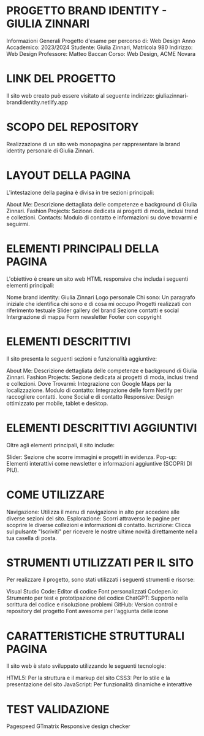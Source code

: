 # PROGETTO BRAND IDENTITY - GIULIA ZINNARI

Informazioni Generali
Progetto d'esame per percorso di: Web Design
Anno Accademico: 2023/2024
Studente: Giulia Zinnari, Matricola 980
Indirizzo: Web Design
Professore: Matteo Baccan
Corso: Web Design, ACME Novara

# LINK DEL PROGETTO

Il sito web creato può essere visitato al seguente indirizzo: giuliazinnari-brandidentity.netlify.app

# SCOPO DEL REPOSITORY

Realizzazione di un sito web monopagina per rappresentare la brand identity personale di Giulia Zinnari.

# LAYOUT DELLA PAGINA

L'intestazione della pagina è divisa in tre sezioni principali:

About Me: Descrizione dettagliata delle competenze e background di Giulia Zinnari.
Fashion Projects: Sezione dedicata ai progetti di moda, inclusi trend e collezioni.
Contacts: Modulo di contatto e informazioni su dove trovarmi e seguirmi.

# ELEMENTI PRINCIPALI DELLA PAGINA

L'obiettivo è creare un sito web HTML responsive che includa i seguenti elementi principali:

Nome brand identity: Giulia Zinnari
Logo personale
Chi sono: Un paragrafo iniziale che identifica chi sono e di cosa mi occupo
Progetti realizzati con riferimento testuale
Slider gallery del brand
Sezione contatti e social
Intergrazione di mappa 
Form newsletter
Footer con copyright

# ELEMENTI DESCRITTIVI

Il sito presenta le seguenti sezioni e funzionalità aggiuntive:

About Me: Descrizione dettagliata delle competenze e background di Giulia Zinnari.
Fashion Projects: Sezione dedicata ai progetti di moda, inclusi trend e collezioni.
Dove Trovarmi: Integrazione con Google Maps per la localizzazione.
Modulo di contatto: Integrazione delle form Netlify per raccogliere contatti.
Icone Social e di contatto 
Responsive: Design ottimizzato per mobile, tablet e desktop.

# ELEMENTI DESCRITTIVI AGGIUNTIVI

Oltre agli elementi principali, il sito include:

Slider: Sezione che scorre immagini e progetti in evidenza.
Pop-up: Elementi interattivi come newsletter e informazioni aggiuntive (SCOPRI DI PIU).

# COME UTILIZZARE

Navigazione: Utilizza il menu di navigazione in alto per accedere alle diverse sezioni del sito.
Esplorazione: Scorri attraverso le pagine per scoprire le diverse collezioni e informazioni di contatto.
Iscrizione: Clicca sul pulsante "Iscriviti" per ricevere le nostre ultime novità direttamente nella tua casella di posta.

# STRUMENTI UTILIZZATI PER IL SITO

Per realizzare il progetto, sono stati utilizzati i seguenti strumenti e risorse:

Visual Studio Code: Editor di codice
Font personalizzati
Codepen.io: Strumento per test e prototipazione del codice
ChatGPT: Supporto nella scrittura del codice e risoluzione problemi
GitHub: Version control e repository del progetto
Font awesome per l'aggiunta delle icone

#  CARATTERISTICHE STRUTTURALI PAGINA

Il sito web è stato sviluppato utilizzando le seguenti tecnologie:

HTML5: Per la struttura e il markup del sito
CSS3: Per lo stile e la presentazione del sito
JavaScript: Per funzionalità dinamiche e interattive

# TEST VALIDAZIONE
Pagespeed
GTmatrix
Responsive design checker
